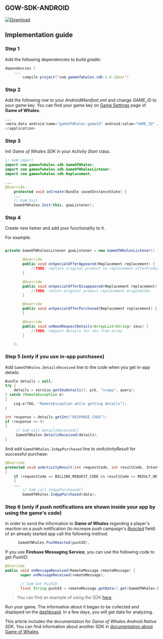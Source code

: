 ## GOW-SDK-ANDROID

[ ![Download](https://api.bintray.com/packages/gameofwhales/maven/sdk/images/download.svg) ](https://bintray.com/gameofwhales/maven/sdk/_latestVersion)

## Implementation guide

### Step 1
Add the following dependencies to _build.gradle_:
```java
dependencies {
	...
        compile project('com.gameofwhales.sdk:1.0.1@aar')
```

### Step 2
Add the following row to your _AndroidManifest.xml_ and change _GAME_ID_ to your game key. You can find your game key on [Game Settings](http://gameofwhales.com/#/documentation/game) page of **Game of Whales**.

```java
...
<meta-data android:name="gameOfWhales.gameId" android:value="GAME_ID" />
</application>
```

### Step 3
Init _Game of Whales SDK_ in your _Activity Start_ class.

```java
// GoW_import
import com.gameofwhales.sdk.GameOfWhales;
import com.gameofwhales.sdk.GameOfWhalesListener;
import com.gameofwhales.sdk.Replacement;

...
@Override
    protected void onCreate(Bundle savedInstanceState) {
    ...
    // GoW_Init
    GameOfWhales.Init(this, gowListener);
```

### Step 4
Create new listner and add your functionality to it.

For example:
```java

private GameOfWhalesListener gowListener = new GameOfWhalesListener() {

        @Override
        public void onSpecialOfferAppeared(Replacement replacement) {
            //TODO: replace original product to replacement.offerProduct.getSku()
        }

        @Override
        public void onSpecialOfferDisappeared(Replacement replacement) {
            //TODO: return original product replacement.originalSku
        }

        @Override
        public void onSpecialOfferPurchased(Replacement replacement) {
        }

        @Override
        public void onNeedRequestDetails(ArrayList<String> skus) {
            //TODO: request details for sku from array 
        }

    };
```


### Step 5 (only if you use in-app purchases) 
Add ```GameOfWhales.DetailsReceived``` line to the code when you get in-app details:
```java
Bundle details = null;
try {
    details = service.getSkuDetails(3, pck, "inapp", query);
} catch (RemoteException e)
{
    Log.e(TAG, "RemoteException while getting details");
}

int response = details.getInt("RESPONSE_CODE");
if (response == 0)
{
     // GoW_call DetailsReceived()
     GameOfWhales.DetailsReceived(details);
}
```


And add ```GameOfWhales.InAppPurchased``` line to _onActivityResult_ for successful purchase:
```java
@Override
protected void onActivityResult(int requestCode, int resultCode, Intent data) 
{
	if (requestCode == BILLING_REQUEST_CODE && resultCode == RESULT_OK) 
	{
	...
        // GoW_call InAppPurchased()
        GameOfWhales.InAppPurchased(data);
```



### Step 6 (only if push notifications are shown inside your app by using the game's code)

In order to send the information to **Game of Whales** regarding a player's reaction on a push notification (to increase push campaign's [_Reacted_](http://www.gameofwhales.com/#/documentation/push_analyze) field) of an already started app call the following method: 
```java
      GameOfWhales.PushReacted(pushID);
```

If you use **Firebase Messaging Service**, you can use the following code to get _PushID_:
```java
@Override
public void onMessageReceived(RemoteMessage remoteMessage) {
       super.onMessageReceived(remoteMessage);

       // GoW_Get PushID
       final String pushId = remoteMessage.getData().get(GameOfWhales.PUSH_ID);
```



> You can find an example of using the SDK [here](https://github.com/Game-of-whales/GOW-SDK-ANDROID/tree/master/AndroidExample).


Run your game. The information about it began to be collected and displayed on the [dashboard](http://gameofwhales.com/#/documentation/dashboard). In a few days, you will get data for analyzing.

This article includes the documentation for _Game of Whales Android Native SDK_. You can find information about another SDK in [documentation about Game of Whales](http://www.gameofwhales.com/#/documentation).




